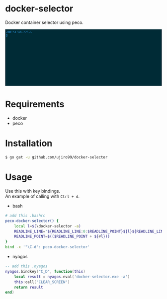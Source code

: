 # docker-selector
Docker container selector using peco.

![demo](https://github.com/ujiro99/docker-selector/blob/master/demo.gif)

# Requirements
* docker
* peco

# Installation
```bash
$ go get -u github.com/ujiro99/docker-selector
```

# Usage
Use this with key bindings.  
An example of calling with `Ctrl + d`.

* bash
```bash
# add this .bashrc
peco-docker-selector() {
    local l=$(\docker-selector -a)
    READLINE_LINE="${READLINE_LINE:0:$READLINE_POINT}${l}${READLINE_LINE:$READLINE_POINT}"
    READLINE_POINT=$(($READLINE_POINT + ${#l}))
}
bind -x '"\C-d": peco-docker-selector'
```

* nyagos
```lua
-- add this .nyagos
nyagos.bindkey("C_D", function(this)
    local result = nyagos.eval('docker-selector.exe -a')
    this:call("CLEAR_SCREEN")
    return result
end)
```
